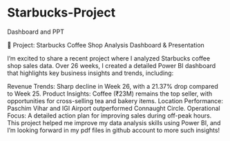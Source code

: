 # Starbucks-Project
Dashboard and PPT 


🚀 Project: Starbucks Coffee Shop Analysis Dashboard & Presentation

I’m excited to share a recent project where I analyzed Starbucks coffee shop sales data. Over 26 weeks, I created a detailed Power BI dashboard that highlights key business insights and trends, including:

Revenue Trends: Sharp decline in Week 26, with a 21.37% drop compared to Week 25.
Product Insights: Coffee (₹23M) remains the top seller, with opportunities for cross-selling tea and bakery items.
Location Performance: Paschim Vihar and IGI Airport outperformed Connaught Circle.
Operational Focus: A detailed action plan for improving sales during off-peak hours.
This project helped me improve my data analysis skills using Power BI, and I’m looking forward in my pdf files in github account to more such insights!
